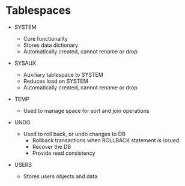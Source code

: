 # Tablespaces

* SYSTEM 
    - Core functionality
    - Stores data dictionary
    - Automatically created, cannot rename or drop

* SYSAUX
    - Auxiliary tablespace to SYSTEM
    - Reduces load on SYSTEM
    - Automatically created, cannot rename or drop

* TEMP
    - Used to manage space for sort and join operations

* UNDO
    - Used to roll back, or undo changes to DB
        * Rollback transactions when ROLLBACK statement is issued
        * Recover the DB
        * Provide read consistency

* USERS
    - Stores users objects and data
